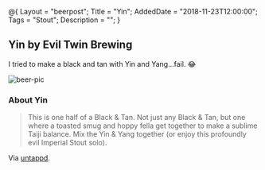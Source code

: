 @{ 
 Layout = "beerpost"; 
 Title = "Yin"; 
 AddedDate = "2018-11-23T12:00:00"; 
 Tags = "Stout"; 
 Description = ""; 
 } 
 

## Yin by Evil Twin Brewing

I tried to make a black and tan with Yin and Yang...fail. 😂

![beer-pic]

### About Yin

> This is one half of a Black & Tan. Not just any Black & Tan, but one where a toasted smug and hoppy fella get together to make a sublime Taiji balance. Mix the Yin & Yang together (or enjoy this profoundly evil Imperial Stout solo).

Via [untappd][untappd-url].

[untappd-url]: <https://untappd.com/b/evil-twin-brewing-yin/44678>
[beer-pic]: https://jasonpowley.com/assets/img/2018-11-23-yin.jpeg "Yin by Evil Twin Brewing"
